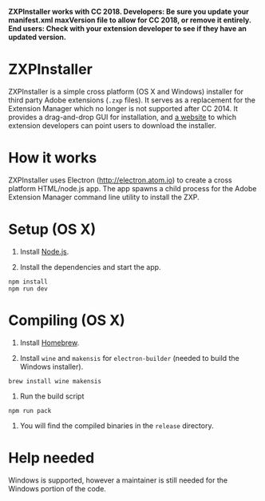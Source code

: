 **ZXPInstaller works with CC 2018. Developers: Be sure you update your manifest.xml maxVersion file to allow for CC 2018, or remove it entirely. End users: Check with your extension developer to see if they have an updated version.**

# ZXPInstaller

ZXPInstaller is a simple cross platform (OS X and Windows) installer for third party Adobe extensions (`.zxp` files). It serves as a replacement for the Extension Manager which no longer is not supported after CC 2014. It provides a drag-and-drop GUI for installation, and [a website](http://zxpinstaller.com/) to which extension developers can point users to download the installer.

# How it works

ZXPInstaller uses Electron (http://electron.atom.io) to create a cross platform HTML/node.js app. The app spawns a child process for the Adobe Extension Manager command line utility to install the ZXP.

# Setup (OS X)

1. Install [Node.js](https://nodejs.org).

1. Install the dependencies and start the app.

  ```
  npm install
  npm run dev
  ```

# Compiling (OS X)

1. Install [Homebrew](http://brew.sh/).

1. Install `wine` and `makensis` for `electron-builder` (needed to build the Windows installer).

  ```
  brew install wine makensis
  ```

1. Run the build script

  ```
  npm run pack
  ```

1. You will find the compiled binaries in the `release` directory.

# Help needed

Windows is supported, however a maintainer is still needed for the Windows portion of the code.
